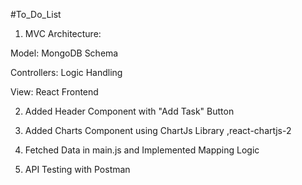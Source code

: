 #To_Do_List

1. MVC Architecture:

Model: MongoDB Schema

Controllers: Logic Handling

View: React Frontend

2. Added Header Component with "Add Task" Button

3. Added Charts Component using ChartJs Library ,react-chartjs-2

4. Fetched Data in main.js and Implemented Mapping Logic

5. API Testing with Postman
